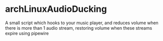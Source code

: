 # archLinuxAudioDucking
 A small script which hooks to your music player, and reduces volume when there is more than 1 audio stream, restoring volume when these streams expire using pipewire
